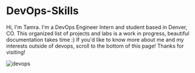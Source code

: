 # DevOps-Skills
Hi, I'm Tamra. I'm a DevOps Engineer Intern and student based in Denver, CO. This organized list of projects and labs is a work in progress, beautiful documentation takes time :) If you'd like to know more about me and my interests outside of devops, scroll to the bottom of this page! Thanks for visiting!

![devops](https://bmsastech.com/wp-content/uploads/2020/05/Devops-scaled.jpg)


